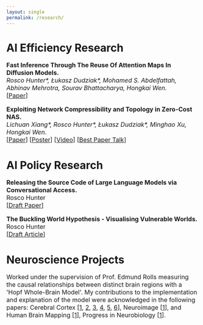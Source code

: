 ```yaml
---
layout: single
permalink: /research/
---
```

<h1>AI Efficiency Research</h1>
<p style="font-size: 16px;"><b>Fast Inference Through The Reuse Of Attention Maps In Diffusion Models.</b><br>
<em>Rosco Hunter*, Łukasz Dudziak*, Mohamed S. Abdelfattah, Abhinav Mehrotra, Sourav Bhattacharya, Hongkai Wen.</em><br>
[<a href="../PHAST_Diffusion.pdf">Paper</a>]

<p style="font-size: 16px;"><b>Exploiting Network Compressibility and Topology in Zero-Cost NAS.</b><br>
<em>Lichuan Xiang*, Rosco Hunter*, Łukasz Dudziak*, Minghao Xu, Hongkai Wen.</em><br>
[<a href="../Paper.pdf">Paper</a>]  [<a href="../AutoML_Poster.pdf">Poster</a>]  [<a href="https://www.youtube.com/watch?v=bypTOrUDlnU">Video</a>] [<a href="https://www.youtube.com/watch?v=y-skTMWiZS0">Best Paper Talk</a>] 
</p>

<h1>AI Policy Research</h1>
<p style="font-size: 16px;"><b>Releasing the Source Code of Large Language Models via Conversational Access.</b><br>
Rosco Hunter<br>
[<a href="../RH_Conversational_Access.pdf">Draft Paper</a>]

<p style="font-size: 16px;"><b>The Buckling World Hypothesis - Visualising Vulnerable Worlds.</b><br>
Rosco Hunter<br>
[<a href="../RH_The_Buckling_World_Hypothesis.pdf">Draft Article</a>]

<h1>Neuroscience Projects</h1>
<p style="font-size: 16px;">Worked under the supervision of Prof. Edmund Rolls measuring the causal relationships between distinct brain regions with a 'Hopf Whole-Brain Model'. My contributions to the implementation and explanation of the model were acknowledged in the following papers: Cerebral Cortex [<a href="https://www.oxcns.org/papers/647%20Rolls%20et%20al%202022%20Effective%20connectivity%20of%20the%20human%20hippocampus%20memory%20system.pdf">1</a>, <a href="https://www.oxcns.org/papers/660%20Rolls%20et%20al%202023%20Prefrontal%20and%20somatosensory%20cortex%20connectivity%20in%20humans.pdf"> 2</a>, <a href="https://www.oxcns.org/papers/655%20Rolls%20et%20al%202023%20Human%20posterior%20parietal%20cortex.pdf"> 3</a>, <a href="https://www.oxcns.org/papers/649%20Rolls%20et%20al%202023%20Human%20orbitofrontal%20cortex,%20vmPFC,%20and%20anterior%20cingulate%20cortex%20effective%20connectome.pdf"> 4</a>, <a href="https://www.oxcns.org/papers/678%20Rolls%20et%20al%202024%20Frontal%20Pole%20Cortex.pdf"> 5</a>, <a href="https://www.oxcns.org/papers/666%20Rolls%20Rauschecker%20et%20al%202023%20Auditory%20cortical%20connectivity%20in%20humans.pdf"> 6</a>], Neuroimage [<a href="https://www.oxcns.org/papers/654%20Rolls%20et%20al%202022%20Language%20Connectome.pdf">1</a>], and Human Brain Mapping [<a href="https://www.oxcns.org/papers/661%20Rolls%20Wirth%20et%20al%202023%20Posterior%20cingulate%20connectome,%20memory,%20and%20navigation.pdf">1</a>], Progress in Neurobiology [<a href="https://www.oxcns.org/papers/665%20Rolls%20et%20al%202023%20Amygdala%20and%20orbitofrontal%20cortex%20connectivity,%20and%20emotion.pdf">1</a>].</p>


